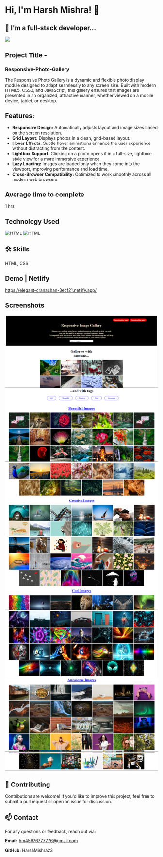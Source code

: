 # Hi, I'm Harsh Mishra! 👋


## 🚀 I'm a full-stack developer...
<img src="https://user-images.githubusercontent.com/73097560/115834477-dbab4500-a447-11eb-908a-139a6edaec5c.gif">

## Project Title - 
### Responsive-Photo-Gallery 

The Responsive Photo Gallery is a dynamic and flexible photo display module designed to adapt seamlessly to any screen size. Built with modern HTML5, CSS3, and JavaScript, this gallery ensures that images are presented in an organized, attractive manner, whether viewed on a mobile device, tablet, or desktop.


## Features:

+ **Responsive Design:** Automatically adjusts layout and image sizes based on the screen resolution.
+ **Grid Layout:** Displays photos in a clean, grid-based layout.
+ **Hover Effects:** Subtle hover animations enhance the user experience without distracting from the content.
+ **Lightbox Support:** Clicking on a photo opens it in a full-size, lightbox-style view for a more immersive experience.
+ **Lazy Loading:** Images are loaded only when they come into the viewport, improving performance and load time.
+ **Cross-Browser Compatibility:** Optimized to work smoothly across all modern web browsers.

## Average time to complete
 1 hrs


## Technology Used



![HTML](https://img.shields.io/badge/FirstTech-HTML-blue)
![HTML](https://img.shields.io/badge/SecondTech-CSS-black)

## 🛠 Skills
HTML, CSS


## Demo | Netlify
https://elegant-cranachan-3ecf21.netlify.app/

## Screenshots
![alt](./image/image.png)
![alt](./image/image%20copy.png)
![alt](./image/image%20copy%202.png)
![alt](./image/image%20copy%203.png)
![alt](./image/image%20copy%204.png)
![alt](./image/image%20copy%205.png)
![alt](./image/image%20copy%206.png)



## 🤝 Contributing

Contributions are welcome! If you'd like to improve this project, feel free to submit a pull request or open an issue for discussion.



## 📫 Contact
For any questions or feedback, reach out via:

**Email:** hm45676777776@gmail.com

**GitHub:** HarshMishra23

